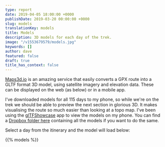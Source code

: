 ```yaml
---
type: report
date: 2019-04-05 18:00:00 +0000
publishDate: 2019-03-20 00:00:00 +0000
slug: models
translationKey: models
title: Models
description: 3D models for each day of the trek.
image: "/v1553679579/models.jpg"
keywords: []
author: dave
featured: false
draft: true
title_has_context: false
---
```


[Maps3d.io](https://maps3d.io/) is an amazing service that easily converts a GPX route into a GLTF format 3D model, using satellite imagery and elevation data. These can be displayed on the web (as below) or in a mobile app. 

I've downloaded models for all 115 days to my phone, so while we're on the trek we should be able to preview the next section in glorious 3D. It makes visualising the route so much easier than looking at a topo map. I've been using the [glTFShowcase](https://www.vispolygon.com/) app to view the models on my phone. You can find a [Dropbox folder here](https://www.dropbox.com/sh/cjp3cn26qqxgx6g/AAAyDiNInCspvUKdjmAKPodna?dl=0) containing all the models if you want to do the same.

Select a day from the itinerary and the model will load below:

{{% models %}}
